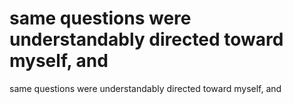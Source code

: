 # same questions were understandably directed toward myself, and

same questions were understandably directed toward myself, and